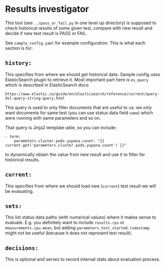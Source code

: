 Results investigator
====================

This tool (see `../pass_or_fail.py` in one level up directory) is supposed
to check historical results of some given test, compare with new result
and decide if new test result is PASS or FAIL.

See `sample_config.yaml` for example configuration. This is what each
section is for:

`history:`
----------

This specifies from where we should get historical data. Sample config
uses ElasticSearch plugin to retrieve it. Most important part here is
`es_query` which is described in ElasticSearch docs:

    https://www.elastic.co/guide/en/elasticsearch/reference/current/query-dsl-query-string-query.html

This query is used to only filter documents that are useful to us:
we only want documents for same test (you can use status data field
`name`) which were running with same parameters and so on.

That query is Jinja2 template-able, so you can include:

    - term:
        parameters.cluster.pods.yupana.count: "{{ current.get('parameters.cluster.pods.yupana.count') }}"

to dynamically obtain the value from new result and use it to filter for
historical results.

`current:`
----------

This specifies from where we should load new (`current`) test result
we will be evaluating.

`sets:`
-------

This list status data paths (with numerical values) where it makes sense
to evaluate. E.g. you definitely want to include `results.rps` or
`measurements.cpu.mean`, but adding `parameters.test_started.timestamp`
might not be useful (because it does not represent test result).

`decisions:`
------------

This is optional and serves to record internal stats about evaluation
process.
